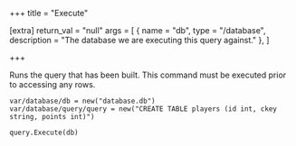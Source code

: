 +++
title = "Execute"

[extra]
return_val = "null"
args = [
    { name = "db", type = "/database", description = "The database we are executing this query against." },
    ]

+++

Runs the query that has been built. This command must be executed prior to accessing any rows.

```dm
var/database/db = new("database.db")
var/database/query/query = new("CREATE TABLE players (id int, ckey string, points int)")

query.Execute(db)
```
